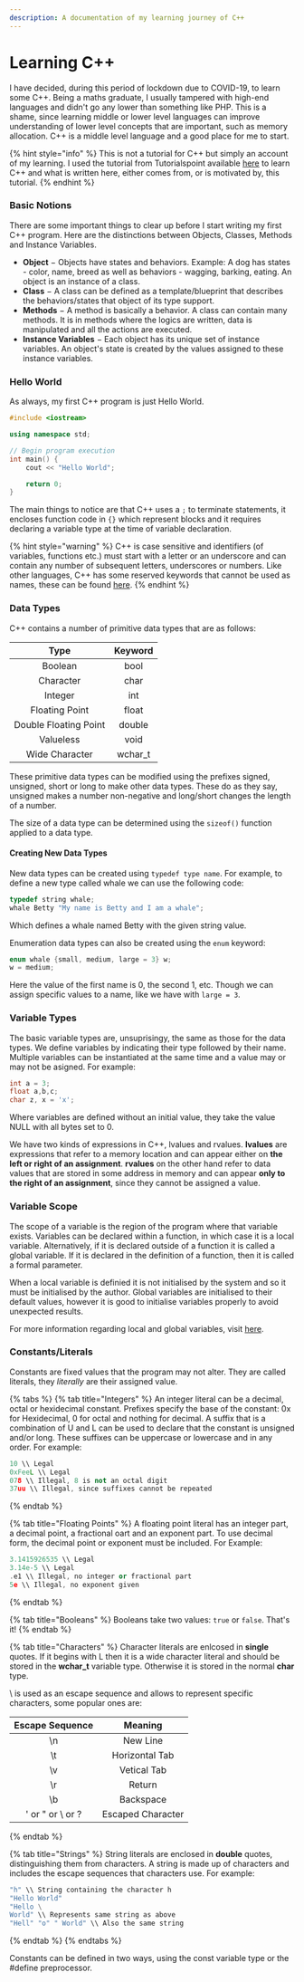 ```yaml
---
description: A documentation of my learning journey of C++
---
```


# Learning C++

I have decided, during this period of lockdown due to COVID-19, to learn some C++. Being a maths graduate, I usually tampered with high-end languages and didn't go any lower than something like PHP. This is a shame, since learning middle or lower level languages can improve understanding of lower level concepts that are important, such as memory allocation. C++ is a middle level language and a good place for me to start.

{% hint style="info" %}
This is not a tutorial for C++ but simply an account of my learning. I used the tutorial from Tutorialspoint available [here](https://www.tutorialspoint.com/cplusplus/) to learn C++ and what is written here, either comes from, or is motivated by, this tutorial.
{% endhint %}

### Basic Notions

There are some important things to clear up before I start writing my first C++ program. Here are the distinctions between Objects, Classes, Methods and Instance Variables.

* **Object** − Objects have states and behaviors. Example: A dog has states - color, name, breed as well as behaviors - wagging, barking, eating. An object is an instance of a class.
* **Class** − A class can be defined as a template/blueprint that describes the behaviors/states that object of its type support.
* **Methods** − A method is basically a behavior. A class can contain many methods. It is in methods where the logics are written, data is manipulated and all the actions are executed.
* **Instance Variables** − Each object has its unique set of instance variables. An object's state is created by the values assigned to these instance variables.

### Hello World

As always, my first C++ program is just Hello World.

```cpp
#include <iostream>

using namespace std;

// Begin program execution
int main() {
    cout << "Hello World";

    return 0;
}
```

The main things to notice are that C++ uses a `;` to terminate statements, it encloses function code in `{}` which represent blocks and it requires declaring a variable type at the time of variable declaration.

{% hint style="warning" %}
C++ is case sensitive and identifiers \(of variables, functions etc.\) must start with a letter or an underscore and can contain any number of subsequent letters, underscores or numbers. Like other languages, C++ has some reserved keywords that cannot be used as names, these can be found [here](https://www.tutorialspoint.com/cplusplus/cpp_basic_syntax.htm).
{% endhint %}

### Data Types

C++ contains a number of primitive data types that are as follows:

| Type | Keyword |
| :---: | :---: |
| Boolean | bool |
| Character | char |
| Integer | int |
| Floating Point | float |
| Double Floating Point | double |
| Valueless | void |
| Wide Character | wchar\_t |

These primitive data types can be modified using the prefixes signed, unsigned, short or long to make other data types. These do as they say, unsigned makes a number non-negative and long/short changes the length of a number.

The size of a data type can be determined using the `sizeof()` function applied to a data type.

#### Creating New Data Types

New data types can be created using `typedef type name`. For example, to define a new type called whale we can use the following code:

```cpp
typedef string whale;
whale Betty "My name is Betty and I am a whale";
```

Which defines a whale named Betty with the given string value.

Enumeration data types can also be created using the `enum` keyword:

```cpp
enum whale {small, medium, large = 3} w;
w = medium;
```

Here the value of the first name is 0, the second 1, etc. Though we can assign specific values to a name, like we have with `large = 3`.

### Variable Types

The basic variable types are, unsuprisingy, the same as those for the data types. We define variables by indicating their type followed by their name. Multiple variables can be instantiated at the same time and a value may or may not be asigned. For example:

```cpp
int a = 3;
float a,b,c;
char z, x = 'x';

```

Where variables are defined without an initial value, they take the value NULL with all bytes set to 0.

We have two kinds of expressions in C++, lvalues and rvalues. **lvalues** are expressions that refer to a memory location and can appear either on **the left or right of an assignment**. **rvalues** on the other hand refer to data values that are stored in some address in memory and can appear **only to the right of an assignment**, since they cannot be assigned a value.

### Variable Scope

The scope of a variable is the region of the program where that variable exists. Variables can be declared within a function, in which case it is a local variable. Alternatively, if it is declared outside of a function it is called a global variable. If it is declared in the definition of a function, then it is called a formal parameter.

When a local variable is definied it is not initialised by the system and so it must be initialised by the author. Global variables are initialised to their default values, however it is good to initialise variables properly to avoid unexpected results.

For more information regarding local and global variables, visit [here](https://www.tutorialspoint.com/cplusplus/cpp_variable_scope.htm).

### Constants/Literals

Constants are fixed values that the program may not alter. They are called literals, they _literally_ are their assigned value.

{% tabs %}
{% tab title="Integers" %}
An integer literal can be a decimal, octal or hexidecimal constant. Prefixes specify the base of the constant: 0x for Hexidecimal, 0 for octal and nothing for decimal. A suffix that is a combination of U and L can be used to declare that the constant is unsigned and/or long. These suffixes can be uppercase or lowercase and in any order. For example:

```cpp
10 \\ Legal
0xFeeL \\ Legal
078 \\ Illegal, 8 is not an octal digit
37uu \\ Illegal, since suffixes cannot be repeated
```
{% endtab %}

{% tab title="Floating Points" %}
A floating point literal has an integer part, a decimal point, a fractional oart and an exponent part. To use decimal form, the decimal point or exponent must be included. For Example:

```cpp
3.1415926535 \\ Legal
3.14e-5 \\ Legal
.e1 \\ Illegal, no integer or fractional part
5e \\ Illegal, no exponent given

```
{% endtab %}

{% tab title="Booleans" %}
Booleans take two values: `true` or `false`. That's it!
{% endtab %}

{% tab title="Characters" %}
Character literals are enlcosed in **single** quotes. If it begins with L then it is a wide character literal and should be stored in the **wchar\_t** variable type. Otherwise it is stored in the normal **char** type.

\ is used as an escape sequence and allows to represent specific characters, some popular ones are:

| Escape Sequence | Meaning |
| :---: | :---: |
| \n | New Line |
| \t | Horizontal Tab |
| \v | Vetical Tab |
| \r | Return |
| \b | Backspace |
| \' or \" or \\ or \? | Escaped Character |
{% endtab %}

{% tab title="Strings" %}
String literals are enclosed in **double** quotes, distinguishing them from characters. A string is made up of characters and includes the escape sequences that characters use. For example:

```cpp
"h" \\ String containing the character h
"Hello World"
"Hello \
World" \\ Represents same string as above
"Hell" "o" " World" \\ Also the same string
```
{% endtab %}
{% endtabs %}

Constants can be defined in two ways, using the const variable type or the \#define preprocessor.

```cpp

```

